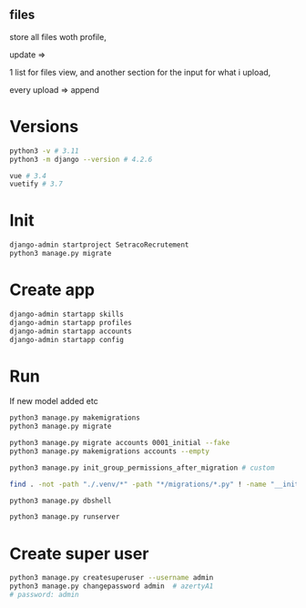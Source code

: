 ## files

store all files woth profile, 

update => 

1 list for files view, and another section for the input for what i upload, 

every upload => append

# Versions

```bash
python3 -v # 3.11
python3 -m django --version # 4.2.6

vue # 3.4
vuetify # 3.7
```

# Init

```bash
django-admin startproject SetracoRecrutement
python3 manage.py migrate
```

# Create app

```bash
django-admin startapp skills
django-admin startapp profiles
django-admin startapp accounts
django-admin startapp config
```

# Run

If new model added etc

```bash
python3 manage.py makemigrations
python3 manage.py migrate

python3 manage.py migrate accounts 0001_initial --fake
python3 manage.py makemigrations accounts --empty 

python3 manage.py init_group_permissions_after_migration # custom

find . -not -path "./.venv/*" -path "*/migrations/*.py" ! -name "__init__.py" -delete

python3 manage.py dbshell
```

```bash
python3 manage.py runserver
```

# Create super user

```bash
python3 manage.py createsuperuser --username admin
python3 manage.py changepassword admin  # azertyA1
# password: admin
```
